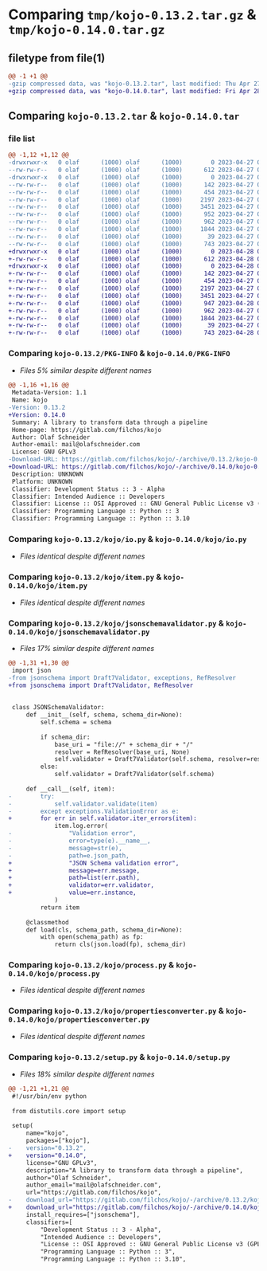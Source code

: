 # Comparing `tmp/kojo-0.13.2.tar.gz` & `tmp/kojo-0.14.0.tar.gz`

## filetype from file(1)

```diff
@@ -1 +1 @@
-gzip compressed data, was "kojo-0.13.2.tar", last modified: Thu Apr 27 09:59:26 2023, max compression
+gzip compressed data, was "kojo-0.14.0.tar", last modified: Fri Apr 28 09:50:17 2023, max compression
```

## Comparing `kojo-0.13.2.tar` & `kojo-0.14.0.tar`

### file list

```diff
@@ -1,12 +1,12 @@
-drwxrwxr-x   0 olaf      (1000) olaf      (1000)        0 2023-04-27 09:59:26.046955 kojo-0.13.2/
--rw-rw-r--   0 olaf      (1000) olaf      (1000)      612 2023-04-27 09:59:26.046955 kojo-0.13.2/PKG-INFO
-drwxrwxr-x   0 olaf      (1000) olaf      (1000)        0 2023-04-27 09:59:26.046955 kojo-0.13.2/kojo/
--rw-rw-r--   0 olaf      (1000) olaf      (1000)      142 2023-04-27 08:51:59.007066 kojo-0.13.2/kojo/__init__.py
--rw-rw-r--   0 olaf      (1000) olaf      (1000)      454 2023-04-27 08:31:58.877706 kojo-0.13.2/kojo/duplicatefinder.py
--rw-rw-r--   0 olaf      (1000) olaf      (1000)     2197 2023-04-27 08:31:58.877706 kojo-0.13.2/kojo/io.py
--rw-rw-r--   0 olaf      (1000) olaf      (1000)     3451 2023-04-27 08:31:58.877706 kojo-0.13.2/kojo/item.py
--rw-rw-r--   0 olaf      (1000) olaf      (1000)      952 2023-04-27 08:31:58.877706 kojo-0.13.2/kojo/jsonschemavalidator.py
--rw-rw-r--   0 olaf      (1000) olaf      (1000)      962 2023-04-27 08:31:58.877706 kojo-0.13.2/kojo/process.py
--rw-rw-r--   0 olaf      (1000) olaf      (1000)     1844 2023-04-27 08:31:58.877706 kojo-0.13.2/kojo/propertiesconverter.py
--rw-rw-r--   0 olaf      (1000) olaf      (1000)       39 2023-04-27 08:31:58.877706 kojo-0.13.2/setup.cfg
--rw-rw-r--   0 olaf      (1000) olaf      (1000)      743 2023-04-27 09:56:58.116884 kojo-0.13.2/setup.py
+drwxrwxr-x   0 olaf      (1000) olaf      (1000)        0 2023-04-28 09:50:17.305655 kojo-0.14.0/
+-rw-rw-r--   0 olaf      (1000) olaf      (1000)      612 2023-04-28 09:50:17.305655 kojo-0.14.0/PKG-INFO
+drwxrwxr-x   0 olaf      (1000) olaf      (1000)        0 2023-04-28 09:50:17.305655 kojo-0.14.0/kojo/
+-rw-rw-r--   0 olaf      (1000) olaf      (1000)      142 2023-04-27 08:51:59.007066 kojo-0.14.0/kojo/__init__.py
+-rw-rw-r--   0 olaf      (1000) olaf      (1000)      454 2023-04-27 08:31:58.877706 kojo-0.14.0/kojo/duplicatefinder.py
+-rw-rw-r--   0 olaf      (1000) olaf      (1000)     2197 2023-04-27 08:31:58.877706 kojo-0.14.0/kojo/io.py
+-rw-rw-r--   0 olaf      (1000) olaf      (1000)     3451 2023-04-27 08:31:58.877706 kojo-0.14.0/kojo/item.py
+-rw-rw-r--   0 olaf      (1000) olaf      (1000)      947 2023-04-28 09:46:09.112495 kojo-0.14.0/kojo/jsonschemavalidator.py
+-rw-rw-r--   0 olaf      (1000) olaf      (1000)      962 2023-04-27 08:31:58.877706 kojo-0.14.0/kojo/process.py
+-rw-rw-r--   0 olaf      (1000) olaf      (1000)     1844 2023-04-27 08:31:58.877706 kojo-0.14.0/kojo/propertiesconverter.py
+-rw-rw-r--   0 olaf      (1000) olaf      (1000)       39 2023-04-27 08:31:58.877706 kojo-0.14.0/setup.cfg
+-rw-rw-r--   0 olaf      (1000) olaf      (1000)      743 2023-04-28 09:48:06.255154 kojo-0.14.0/setup.py
```

### Comparing `kojo-0.13.2/PKG-INFO` & `kojo-0.14.0/PKG-INFO`

 * *Files 5% similar despite different names*

```diff
@@ -1,16 +1,16 @@
 Metadata-Version: 1.1
 Name: kojo
-Version: 0.13.2
+Version: 0.14.0
 Summary: A library to transform data through a pipeline
 Home-page: https://gitlab.com/filchos/kojo
 Author: Olaf Schneider
 Author-email: mail@olafschneider.com
 License: GNU GPLv3
-Download-URL: https://gitlab.com/filchos/kojo/-/archive/0.13.2/kojo-0.13.2.tar.gz
+Download-URL: https://gitlab.com/filchos/kojo/-/archive/0.14.0/kojo-0.14.0.tar.gz
 Description: UNKNOWN
 Platform: UNKNOWN
 Classifier: Development Status :: 3 - Alpha
 Classifier: Intended Audience :: Developers
 Classifier: License :: OSI Approved :: GNU General Public License v3 (GPLv3)
 Classifier: Programming Language :: Python :: 3
 Classifier: Programming Language :: Python :: 3.10
```

### Comparing `kojo-0.13.2/kojo/io.py` & `kojo-0.14.0/kojo/io.py`

 * *Files identical despite different names*

### Comparing `kojo-0.13.2/kojo/item.py` & `kojo-0.14.0/kojo/item.py`

 * *Files identical despite different names*

### Comparing `kojo-0.13.2/kojo/jsonschemavalidator.py` & `kojo-0.14.0/kojo/jsonschemavalidator.py`

 * *Files 17% similar despite different names*

```diff
@@ -1,31 +1,30 @@
 import json
-from jsonschema import Draft7Validator, exceptions, RefResolver
+from jsonschema import Draft7Validator, RefResolver
 
 
 class JSONSchemaValidator:
     def __init__(self, schema, schema_dir=None):
         self.schema = schema
 
         if schema_dir:
             base_uri = "file://" + schema_dir + "/"
             resolver = RefResolver(base_uri, None)
             self.validator = Draft7Validator(self.schema, resolver=resolver)
         else:
             self.validator = Draft7Validator(self.schema)
 
     def __call__(self, item):
-        try:
-            self.validator.validate(item)
-        except exceptions.ValidationError as e:
+        for err in self.validator.iter_errors(item):
             item.log.error(
-                "Validation error",
-                error=type(e).__name__,
-                message=str(e),
-                path=e.json_path,
+                "JSON Schema validation error",
+                message=err.message,
+                path=list(err.path),
+                validator=err.validator,
+                value=err.instance,
             )
         return item
 
     @classmethod
     def load(cls, schema_path, schema_dir=None):
         with open(schema_path) as fp:
             return cls(json.load(fp), schema_dir)
```

### Comparing `kojo-0.13.2/kojo/process.py` & `kojo-0.14.0/kojo/process.py`

 * *Files identical despite different names*

### Comparing `kojo-0.13.2/kojo/propertiesconverter.py` & `kojo-0.14.0/kojo/propertiesconverter.py`

 * *Files identical despite different names*

### Comparing `kojo-0.13.2/setup.py` & `kojo-0.14.0/setup.py`

 * *Files 18% similar despite different names*

```diff
@@ -1,21 +1,21 @@
 #!/usr/bin/env python
 
 from distutils.core import setup
 
 setup(
     name="kojo",
     packages=["kojo"],
-    version="0.13.2",
+    version="0.14.0",
     license="GNU GPLv3",
     description="A library to transform data through a pipeline",
     author="Olaf Schneider",
     author_email="mail@olafschneider.com",
     url="https://gitlab.com/filchos/kojo",
-    download_url="https://gitlab.com/filchos/kojo/-/archive/0.13.2/kojo-0.13.2.tar.gz",
+    download_url="https://gitlab.com/filchos/kojo/-/archive/0.14.0/kojo-0.14.0.tar.gz",
     install_requires=["jsonschema"],
     classifiers=[
         "Development Status :: 3 - Alpha",
         "Intended Audience :: Developers",
         "License :: OSI Approved :: GNU General Public License v3 (GPLv3)",
         "Programming Language :: Python :: 3",
         "Programming Language :: Python :: 3.10",
```

